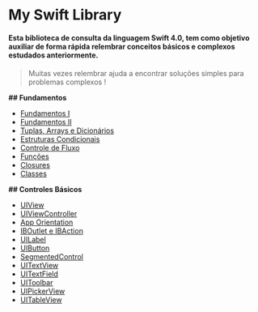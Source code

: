 # My Swift Library
#### Esta biblioteca de consulta da linguagem Swift 4.0, tem como objetivo auxiliar de forma rápida relembrar conceitos básicos e complexos estudados anteriormente.

#### 

> Muitas vezes relembrar ajuda a encontrar soluções simples para problemas complexos !

**## Fundamentos**

 - [Fundamentos I](https://github.com/cauescalzaretto/Swift_Fundamentals_I)
 - [Fundamentos II](https://github.com/cauescalzaretto/Swift_Fundamentals_II)
 - [Tuplas, Arrays e Dicionários](https://github.com/cauescalzaretto/Swift_Fundamentals_Tuples_Arrays_Dictionarys)
 - [Estruturas Condicionais](https://github.com/cauescalzaretto/Swift_Fundamentals_Condicionals)
 - [Controle de Fluxo](https://github.com/cauescalzaretto/Swift_Fundamentals_ControlFlow)
 - [Funções](https://github.com/cauescalzaretto/Swift_Fundamentals_Functions) 
 - [Closures](https://github.com/cauescalzaretto/Swift_Fundamentals_Closures)
 - [Classes](https://github.com/cauescalzaretto/Swift_Fundamentals_Classes)


**## Controles Básicos**

 - [UIView](https://github.com/cauescalzaretto/Swift_Controls_Basic_UIView)
 - [UIViewController](https://github.com/cauescalzaretto/Swift_Controls_Basic_UIViewControler)
 - [App Orientation](https://github.com/cauescalzaretto/Swift_Controls_Basic_AppOrientation)
 - [IBOutlet e IBAction](https://github.com/cauescalzaretto/Swift_Controls_Basic_IBOutLet_IBAction)
 - [UILabel](https://github.com/cauescalzaretto/Swift_Controls_Basic_UILabel)
 - [UIButton](https://github.com/cauescalzaretto/Swift_Controls_Basic_UIButton)
 - [SegmentedControl](https://github.com/cauescalzaretto/Swift_Controls_Basic_SegmentedControl)
 - [UITextView](https://github.com/cauescalzaretto/Swift_Controls_Basic_UITextView)
 - [UITextField](https://github.com/cauescalzaretto/Swift_Controls_Basic_UITextField)
 - [UIToolbar](https://github.com/cauescalzaretto/Swift_Controls_Basic_UIToolbar) 
 - [UIPickerView](https://github.com/cauescalzaretto/Swift_Controls_Basic_UIPickerView)
 - [UITableView](https://github.com/cauescalzaretto/Swift_Controls_Basic_UITableView) 

